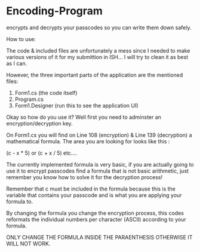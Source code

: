 # Encoding-Program
encrypts and decrypts your passcodes so you can write them down safely.

How to use:

The code & included files are unfortunately a mess since I needed to make various versions of it for my submittion in ISH... I will try to clean it as best as I can.

However, the three important parts of the application are the mentioned files:

1. Form1.cs (the code itself)
2. Program.cs 
3. Form1.Designer (run this to see the application UI)

Okay so how do you use it? Well first you need to adminster an encryption/decryption key. 

On Form1.cs you will find on Line 108 (encryption) & Line 139 (decryption) a mathematical formula. The area you are looking for looks like this :

(c - x * 5) or (c + x / 5) etc....

The currently implemented formula is very basic, if you are actually going to use it to encrypt passcodes find a formula that is not basic arithmetic, just remember you know how to solve it for the decryption process!

Remember that c must be included in the formula because this is the variable that contains your passcode and is what you are applying your formula to. 

By changing the formula you change the encryption process, this codes reformats the individual numbers per character (ASCII) according to your formula. 

ONLY CHANGE THE FORMULA INSIDE THE PARAENTHESIS OTHERWISE IT WILL NOT WORK.
